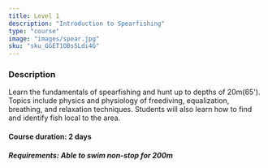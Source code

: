 ```yaml
---
title: Level 1
description: "Introduction to Spearfishing"
type: "course"
image: "images/spear.jpg"
sku: "sku_GGET1OBsSLdi4G"
---
```


### Description
Learn the fundamentals of spearfishing and hunt up to depths of 20m(65'). Topics include physics and physiology of freediving, equalization, breathing, and relaxation techniques. Students will also learn how to find and identify fish local to the area.

#### Course duration: 2 days

##### *Requirements*: Able to swim non-stop for 200m
